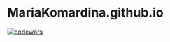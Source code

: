 # MariaKomardina.github.io

[![codewars](https://www.codewars.com/users/MariaKomardina/badges/large)](https://www.codewars.com/users/MariaKomardina)   
